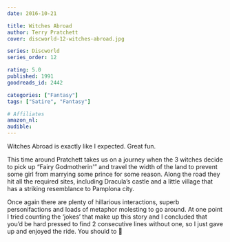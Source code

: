 ```yaml
---
date: 2016-10-21

title: Witches Abroad
author: Terry Pratchett
cover: discworld-12-witches-abroad.jpg

series: Discworld
series_order: 12

rating: 5.0
published: 1991
goodreads_id: 2442

categories: ["Fantasy"]
tags: ["Satire", "Fantasy"]

# Affiliates
amazon_nl: 
audible: 
---
```


Witches Abroad is exactly like I expected. Great fun.

<!--more-->

This time around Pratchett takes us on a journey when the 3 witches decide to pick up “Fairy Godmotherin'” and travel the width of the land to prevent some girl from marrying some prince for some reason. Along the road they hit all the required sites, including Dracula’s castle and a little village that has a striking resemblance to Pamplona city.

Once again there are plenty of hillarious interactions, superb personifactions and loads of metaphor molesting to go around. At one point I tried counting the ‘jokes’ that make up this story and I concluded that you’d be hard pressed to find 2 consecutive lines without one, so I just gave up and enjoyed the ride. You should to 🙂
